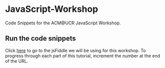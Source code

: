 # JavaScript-Workshop
Code Snippets for the ACM@UCR JavaScript Workshop.

## Run the code snippets

Click [here](http://jsfiddle.net/3ufhewfL/0) to go to the jsFiddle we will be using for this workshop. To progress through each part of this tutorial, increment the number at the end of the URL. 
